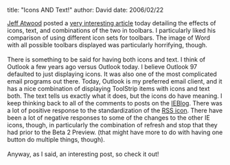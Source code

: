 
title: "Icons AND Text!"
author: David
date: 2006/02/22

<a href="http://www.codinghorror.com/blog/">Jeff Atwood</a> posted a <a href="http://www.codinghorror.com/blog/archives/000523.html">very interesting article</a> today detailing the effects of icons, text, and combinations of the two in toolbars. I particularly liked his comparison of using different icon sets for toolbars. The image of Word with all possible toolbars displayed was particularly horrifying, though.<br /><br />There is something to be said for having both icons and text. I think of Outlook a few years ago versus Outlook today. I believe Outlook 97 defaulted to just displaying icons. It was also one of the most complicated email programs out there. Today, Outlook is my preferred email client, and it has a nice combination of displaying ToolStrip items with icons and text both. The text tells us exactly what it does, but the icons do have meaning. I keep thinking back to all of the comments to posts on the <a href="http://blogs.msdn.com/ie">IEBlog</a>. There was a lot of positive response to the standardization of the <a href="http://blogs.msdn.com/rssteam/archive/2005/12/14/503778.aspx">RSS icon</a>. There have been a lot of negative responses to some of the changes to the other IE icons, though, in particularly the combination of refresh and stop that they had prior to the Beta 2 Preview. (that might have more to do with having one button do multiple things, though).<br /><br />Anyway, as I said, an interesting post, so check it out!
